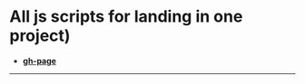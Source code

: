 # All js scripts for landing in one project)

* **[gh-page](https://antonoshurek.github.io/All-JS__landing/)**
---

